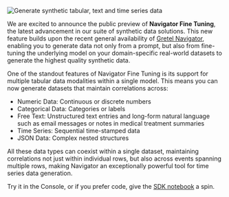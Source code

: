 ![Generate synthetic tabular, text and time series data](https://blueprints.gretel.cloud/use_cases/images/navigator-ft-hero.png "Generate synthetic tabular, text and time series data")

We are excited to announce the public preview of **Navigator Fine Tuning**, the latest advancement in our suite of synthetic data solutions. This new feature builds upon the recent general availability of [Gretel Navigator](https://console.gretel.ai/navigator), enabling you to generate data not only from a prompt, but also from fine-tuning the underlying model on your domain-specific real-world datasets to generate the highest quality synthetic data.

One of the standout features of Navigator Fine Tuning is its support for multiple tabular data modalities within a single model. This means you can now generate datasets that maintain correlations across:
- Numeric Data: Continuous or discrete numbers
- Categorical Data: Categories or labels
- Free Text: Unstructured text entries and long-form natural language such as email messages or notes in medical treatment summaries
- Time Series: Sequential time-stamped data
- JSON Data: Complex nested structures

All these data types can coexist within a single dataset, maintaining correlations not just within individual rows, but also across events spanning multiple rows, making Navigator  an exceptionally powerful tool for time series data generation.

Try it in the Console, or if you prefer code, give the [SDK notebook](https://colab.research.google.com/github/gretelai/gretel-blueprints/blob/main/docs/notebooks/demo/navigator-fine-tuning-intro-tutorial.ipynb) a spin. 
